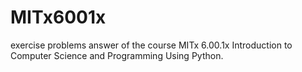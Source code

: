 # MITx6001x
exercise problems answer of the course MITx 6.00.1x Introduction to Computer Science and Programming Using  Python.
